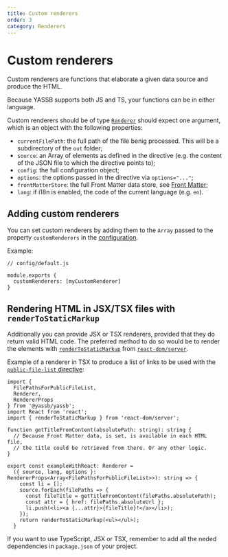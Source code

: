 ```yaml
---
title: Custom renderers
order: 3
category: Renderers
---
```

# Custom renderers

Custom renderers are functions that elaborate a given data source and produce the HTML. 

Because YASSB supports both JS and TS, your functions can be in either language. 

Custom renderers should be of type [`Renderer`]({{url-to="yassb.html#renderer"}}) should expect one argument, which is an object with the following properties:

- `currentFilePath`: the full path of the file benig processed. This will be a subdirectory of the `out` folder;
- `source`: an Array of elements as defined in the directive (e.g. the content of the JSON file to which the directive points to);
- `config`: the full configuration object;
- `options`: the options passed in the directive via `options="..."`;
- `frontMatterStore`: the full Front Matter data store, see [Front Matter]({{url-to="FrontMatter"options="{"waring":false}"}});
- `lang`: if i18n is enabled, the code of the current language (e.g. `en`).

## Adding custom renderers

You can set custom renderers by adding them to the `Array` passed to the property `customRenderers` in the [configuration]({{url-to="configuration"}}).

Example:
    
    // config/default.js

    module.exports {
      customRenderers: [myCustomRenderer]
    }

## Rendering HTML in JSX/TSX files with `renderToStaticMarkup`

Additionally you can provide JSX or TSX renderers, provided that they do return valid HTML code. The preferred method to do so would be to render the elements with [`renderToStaticMarkup`](https://reactjs.org/docs/react-dom-server.html#rendertostaticmarkup) from [`react-dom/server`](https://reactjs.org/docs/react-dom-server.html).

Example of a renderer in TSX to produce a list of links to be used with the [`public-file-list` directive]({{url-to="public-file-list-directive"}}):

    import { 
      FilePathsForPublicFileList, 
      Renderer, 
      RendererProps 
    } from '@yassb/yassb';
    import React from 'react';
    import { renderToStaticMarkup } from 'react-dom/server';

    function getTitleFromContent(absolutePath: string): string { 
      // Because Front Matter data, is set, is available in each HTML file,
      // the title could be retrieved from there. Or any other logic.
    }

    export const exampleWithReact: Renderer = 
      ({ source, lang, options }: RendererProps<Array<FilePathsForPublicFileList>>): string => {
        const li = [];
        source.forEach(filePaths => {
          const fileTitle = getTitleFromContent(filePaths.absolutePath);
          const attr = { href: filePaths.absoluteUrl };
          li.push(<li><a {...attr}>{fileTitle}!</a></li>);
        });
        return renderToStaticMarkup(<ul></ul>);
      }

If you want to use TypeScript, JSX or TSX, remember to add all the neded dependencies in `package.json` of your project.
